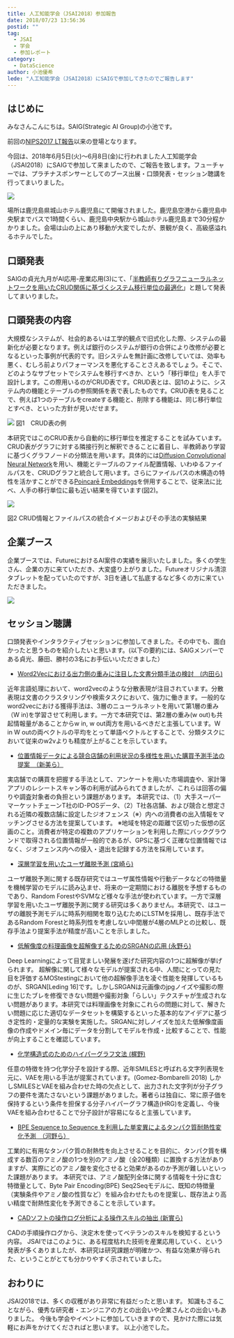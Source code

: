 ```yaml
---
title: 人工知能学会（JSAI2018）参加報告
date: 2018/07/23 13:56:36
postid: ""
tag:
  - JSAI
  - 学会
  - 参加レポート
category:
  - DataScience
author: 小池優希
lede: "人工知能学会（JSAI2018）にSAIGで参加してきたのでご報告します"
---
```


## はじめに

みなさんこんにちは。SAIG(Strategic AI Group)の小池です。

前回の[NIPS2017 LT報告](/articles/20180222/)以来の登場となります。

今回は、2018年6月5日(火)〜6月8日(金)に行われました人工知能学会（JSAI2018）にSAIGで参加して来ましたので、ご報告を致します。フューチャーでは、プラチナスポンサーとしてのブース出展・口頭発表・セッション聴講を行ってまいりました。

<img src="/images/2018/20180723/photo_20180723_01.jpg" class="img-middle-size" loading="lazy">

場所は鹿児島県城山ホテル鹿児島にて開催されました。鹿児島空港から鹿児島中央駅までバスで1時間くらい、鹿児島中央駅から城山ホテル鹿児島まで30分程かかりました。会場は山の上にあり移動が大変でしたが、景観が良く、高級感溢れるホテルでした。

## 口頭発表

SAIGの貞光九月がAI応用-産業応用(3)にて、「[半教師有りグラフニューラルネットワークを用いたCRUD関係に基づくシステム移行単位の最適化](https://confit.atlas.jp/guide/event/jsai2018/subject/2M2-04/detail?lang=ja)」と題して発表してまいりました。

## 口頭発表の内容

大規模なシステムが、社会的あるいは工学的観点で旧式化した際、システムの最新化が必要となります。例えば銀行のシステムが銀行の合併により改修が必要となるといった事例が代表的です。旧システムを無計画に改修していては、効率も悪く、むしろ前よりパフォーマンスを悪化することさえあるでしょう。そこで、どのようなサブセットでシステムを移行すべきか、という「移行単位」を人手で設計します。この際用いるのがCRUD表です。CRUD表とは、図1のように、システム内の機能とテーブルの参照関係を表で表したものです。CRUD表を見ることで、例えば1つのテーブルをcreateする機能と、削除する機能は、同じ移行単位とすべき、といった方針が見いだせます。

<img src="/images/2018/20180723/photo_20180723_02.png" loading="lazy">
図1　CRUD表の例

本研究ではこのCRUD表から自動的に移行単位を推定することを試みています。CRUD表がグラフに対する隣接行列と解釈できることに着目し、半教師あり学習に基づくグラフノードの分類法を用います。具体的には[Diffusion Convolutional Neural Network](https://papers.nips.cc/paper/6212-diffusion-convolutional-neural-networks)を用い、機能とテーブルのファイル配置情報、いわゆるファイルパスを、CRUDグラフと統合して用います。さらにファイルパスの木構造の特性を活かすことができる[Poincarē Embeddings](https://arxiv.org/pdf/1705.08039.pdf)を併用することで、従来法に比べ、人手の移行単位に最も近い結果を得ています(図2)。

<img src="/images/2018/20180723/photo_20180723_03.png" loading="lazy">

図2 CRUD情報とファイルパスの統合イメージおよびその手法の実験結果

## 企業ブース

企業ブースでは、FutureにおけるAI案件の実績を展示いたしました。多くの学生さん、企業の方に来ていただき、大変盛り上がりました。Futureオリジナル清涼タブレットを配っていたのですが、3日を通して払底するなど多くの方に来ていただきました。

<img src="/images/2018/20180723/photo_20180723_04.jpeg" class="img-middle-size" loading="lazy">

## セッション聴講

口頭発表やインタラクティブセッションに参加してきました。その中でも、面白かったと思うものを紹介したいと思います。(以下の要約には、SAIGメンバーである貞光、藤田、勝村の3名にお手伝いいただきました）

- [Word2Vecにおける出力側の重みに注目した文書分類手法の検討　(内田ら)](https://confit.atlas.jp/guide/event/jsai2018/subject/2C1-05/detail?lang=ja)

近年言語処理において、word2vecのような分散表現が注目されています。分散表現は文書のクラスタリングや検索タスクにおいて、強力に働きます。一般的なword2vecにおける獲得手法は、3層のニューラルネットを用いて第1層の重み（W in)を学習させて利用します。一方で本研究では、第2層の重み(w out)も共起情報量があることからw in, w out両方を用いるべきだと主張しています。W in W outの両ベクトルの平均をとって単語ベクトルとすることで、分類タスクにおいて従来のw2vよりも精度が上がることを示しています。
<br/>

- [位置情報データによる競合店舗の利用状況の多様性を用いた購買予測手法の提案　（新美ら）](https://confit.atlas.jp/guide/event/jsai2018/subject/2J2-02/detail?lang=ja)

実店舗での購買を把握する手法として、アンケートを用いた市場調査や、家計簿アプリのレシートスキャン等の利用が試みられてきましたが、これらは回答の偏りや調査対象者の負担という課題があります。
本研究では、（1）大手スーパーマーケットチェーンT社のID-POSデータ、（2）T社各店舗、および競合と想定される近隣の複数店舗に設定したジオフェンス（※）内への消費者の出入情報をマッチングさせる方法を提案しています。
※地域を特定の距離で区切った仮想の区画のこと。消費者が特定の複数のアプリケーションを利用した際にバックグラウンドで取得される位置情報が一般的であるが、GPSに基づく正確な位置情報ではなく、ジオフェンス内への侵入・退出を記録する方法を採用しています。
<br/>

- [深層学習を用いたユーザ離脱予測 (宮崎ら)](https://confit.atlas.jp/guide/event/jsai2018/subject/1E2-03/detail?lang=ja)

ユーザ離脱予測に関する既存研究ではユーザ属性情報や行動データなどの特徴量を機械学習のモデルに読み込ませ、将来の一定期間における離脱を予想するものであり、Random ForestやSVMなど様々な手法が使われています。一方で深層学習を用いたユーザ離脱予測に関する研究は多くありません。本研究で、はユーザの離脱予測モデルに時系列相関を取り込むためにLSTMを採用し、既存手法であるRandom Forestと時系列性を考慮しない中間層が4層のMLPとの比較し、既存手法より提案手法が精度が高いことを示しました。
<br/>

- [低解像度の料理画像を超解像するためのSRGANの応用 (永野ら)](https://confit.atlas.jp/guide/event/jsai2018/subject/3A1-03/detail?lang=ja)

Deep Learningによって目覚ましい発展を遂げた研究内容の1つに超解像が挙げられます。
超解像に関して様々なモデルが提案される中、人間にとっての見た目を評価するMOStestingにおいて他の超解像手法を凌ぐ性能を発揮しているものが、SRGAN[Leding 16]です。しかしSRGANは元画像のjpgノイズや撮影の際に生じたブレを修復できない問題や撮影対象「らしい」テクスチャが生成されない問題があります。本研究では料理画像を対象にこれらの問題に対して、解きたい問題に応じた適切なデータセットを構築するといった基本的なアイデアに基づき定性的・定量的な実験を実施した。SRGANに対しノイズを加えた低解像度画像の作成やドメイン毎にデータを分割してモデルを作成・比較することで、性能が向上することを確認しています。
<br/>

- [化学構造式のためのハイパーグラフ文法 (梶野)](https://confit.atlas.jp/guide/event/jsai2018/subject/3E1-04/detail?lang=ja)

任意の特徴を持つ化学分子を設計する際、近年SMILESと呼ばれる文字列表現を元に、VAEを用いる手法が提案されています。(Gomez-Bombarelli 2018) しかしSMILESとVAEを組み合わせた時の欠点として、出力された文字列が分子グラフの要件を満たさないという課題がありました。著者らは独自に、常に原子価を保持するという条件を担保する分子ハイパーグラフ構造(HRG)を定義し、今後VAEを組み合わせることで分子設計が容易になると主張しています。
<br/>

- [BPE Sequence to Sequence を利用した単変異によるタンパク質耐熱性変化予測　（河野ら）](https://confit.atlas.jp/guide/event/jsai2018/subject/3E1-01/detail?lang=ja)

工業的に有用なタンパク質の耐熱性を向上させることを目的に、タンパク質を構成する数百のアミノ酸の1つを別のアミノ酸（全20種類）に置換する方法がありますが、実際にどのアミノ酸を変化させると効果があるのか予測が難しいといった課題があります。
本研究では、アミノ酸配列全体に関する情報を十分に含む特徴量として、Byte Pair Encoding(BPE) Seq2Seqモデルに、既知の特徴量（実験条件やアミノ酸の性質など）を組み合わせたものを提案し、既存法より高い精度で耐熱性変化を予測できることを示しています。
<br/>

- [CADソフトの操作ログ分析による操作スキルの抽出 (新實ら)](https://confit.atlas.jp/guide/event/jsai2018/subject/1P3-05/detail?lang=ja)

CADの手順操作ログから、決定木を使ってベテランのスキルを検知するという内容。
JSAIではこのように、ある程度枯れた技術を産業応用していく、という発表が多くありましたが、本研究は研究課題が明確かつ、有益な効果が得られた、ということがとても分かりやすく示されていました。
<br/>

## おわりに

JSAI2018では、多くの収穫があり非常に有益だったと思います。
知識もさることながら、優秀な研究者・エンジニアの方との出会いや企業さんとの出会いもありました。
今後も学会やイベントに参加していきますので、見かけた際には気軽にお声をかけてくださればと思います。
以上小池でした。
